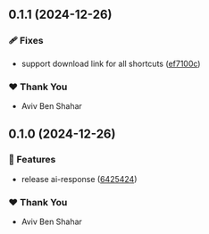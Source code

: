 ## 0.1.1 (2024-12-26)

### 🩹 Fixes

- support download link for all shortcuts ([ef7100c](https://github.com/Avivbens/ios-shortcuts/commit/ef7100c))

### ❤️ Thank You

- Aviv Ben Shahar

## 0.1.0 (2024-12-26)

### 🚀 Features

- release ai-response ([6425424](https://github.com/Avivbens/ios-shortcuts/commit/6425424))

### ❤️ Thank You

- Aviv Ben Shahar
